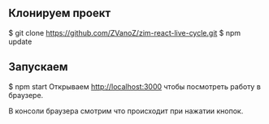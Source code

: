 ## Клонируем проект  
$ git clone https://github.com/ZVanoZ/zim-react-live-cycle.git
$ npm update

## Запускаем 
$ npm start
Открываем [http://localhost:3000](http://localhost:3000) чтобы посмотреть работу в браузере.

В консоли браузера смотрим что происходит при нажатии кнопок. 

